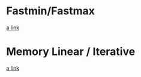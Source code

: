# Fastmin/Fastmax
[a link](http://codeforces.com/blog/entry/8478)

# Memory Linear / Iterative
[a link](https://github.com/Gabriel123Duarte/TCC/blob/master/Algoritmos/knapsack-MemoriaLinear.cpp)
